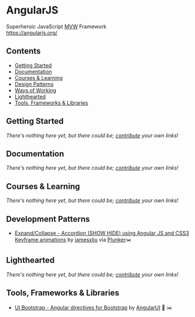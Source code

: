 # AngularJS

Superheroic JavaScript [MVW](https://plus.google.com/+AngularJS/posts/aZNVhj355G2) Framework  
https://angularjs.org/

## Contents

- [Getting Started](#getting-started)
- [Documentation](#documentation)
- [Courses & Learning](#courses-and-learning)
- [Design Patterns](#design-patterns)
- [Ways of Working](#ways-of-working)
- [Lighthearted](#lighthearted)
- [Tools, Frameworks & Libraries](#tools-frameworks--libraries)

## Getting Started

*There's nothing here yet, but there could be; [contribute](../../CONTRIBUTING.md) your own links!*

## Documentation

*There's nothing here yet, but there could be; [contribute](../../CONTRIBUTING.md) your own links!*

## Courses & Learning

*There's nothing here yet, but there could be; [contribute](../../CONTRIBUTING.md) your own links!*

## Development Patterns

- [Expand/Collapse - Accordion (SHOW HIDE) using Angular JS and CSS3 Keyframe animations](http://embed.plnkr.co/tcTZlA/preview) by [jamesxliu](https://github.com/jamesxliu) via [Plunker](http://plnkr.co/):scissors:

## Lighthearted

*There's nothing here yet, but there could be; [contribute](../../CONTRIBUTING.md) your own links!*

## Tools, Frameworks & Libraries

- [UI Bootstrap - Angular directives for Bootstrap](http://angular-ui.github.io/bootstrap/) by [AngularUI](https://github.com/angular-ui) :green_book: :scissors:
